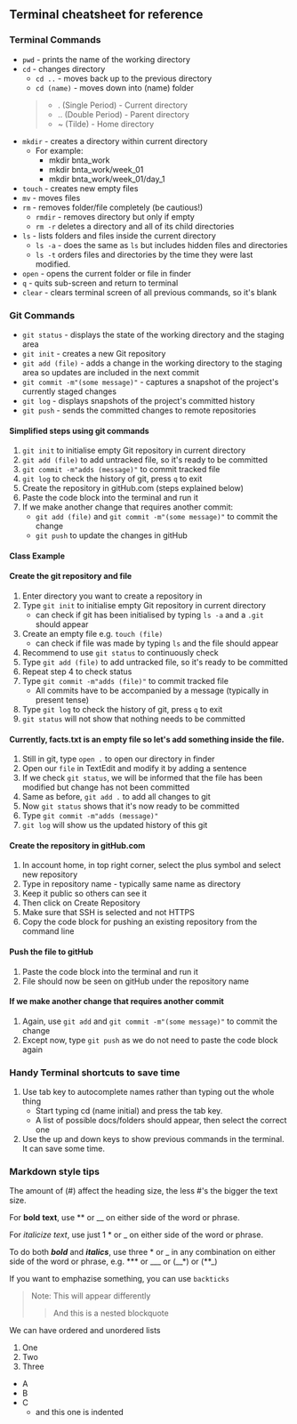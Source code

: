 ## Terminal cheatsheet for reference

### Terminal Commands

* `pwd` - prints the name of the working directory
* `cd` - changes directory
  * `cd ..` - moves back up to the previous directory
  * `cd (name)` - moves down into (name) folder
  >  * . (Single Period) - Current directory
  >  * .. (Double Period) - Parent directory
  >  * ~ (Tilde) - Home directory
* `mkdir` - creates a directory within current directory
  * For example:
    * mkdir bnta_work
    * mkdir bnta_work/week_01
    * mkdir bnta_work/week_01/day_1
* `touch` - creates new empty files
* `mv` - moves files
* `rm` - removes folder/file completely (be cautious!)
  * `rmdir` - removes directory but only if empty
  * `rm -r` deletes a directory and all of its child directories
* `ls` - lists folders and files inside the current directory
  * `ls -a` - does the same as `ls` but includes hidden files and directories
  * `ls -t` orders files and directories by the time they were last modified.
* `open` - opens the current folder or file in finder
* `q` - quits sub-screen and return to terminal
* `clear` - clears terminal screen of all previous commands, so it's blank


### Git Commands

* `git status` - displays the state of the working directory and the staging area
* `git init` - creates a new Git repository
* `git add (file)` - adds a change in the working directory to the staging area so updates are included in the next commit 
* `git commit -m"(some message)"` - captures a snapshot of the project's currently staged changes
* `git log` - displays snapshots of the project's committed history
* `git push` - sends the committed changes to remote repositories

#### Simplified steps using git commands

1. `git init` to initialise empty Git repository in current directory
2. `git add (file)` to add untracked file, so it's ready to be committed
3. `git commit -m"adds (message)"` to commit tracked file
4. `git log` to check the history of git, press `q` to exit
5. Create the repository in gitHub.com (steps explained below)
6. Paste the code block into the terminal and run it
7. If we make another change that requires another commit:
   * `git add (file)` and `git commit -m"(some message)"` to commit the change
   * `git push` to update the changes in gitHub

#### Class Example
#### Create the git repository and file

1. Enter directory you want to create a repository in
2. Type `git init` to initialise empty Git repository in current directory
   * can check if git has been initialised by typing `ls -a` and a `.git` should appear
3. Create an empty file e.g. `touch (file)`
   * can check if file was made by typing `ls` and the file should appear
4. Recommend to use `git status` to continuously check
5. Type `git add (file)` to add untracked file, so it's ready to be committed
6. Repeat step 4 to check status
7. Type `git commit -m"adds (file)"` to commit tracked file
   * All commits have to be accompanied by a message (typically in present tense)
8. Type `git log` to check the history of git, press `q` to exit
9. `git status` will not show that nothing needs to be committed

#### Currently, facts.txt is an empty file so let's add something inside the file.

1. Still in git, type `open .` to open our directory in finder
2. Open our `file` in TextEdit and modify it by adding a sentence
3. If we check `git status`, we will be informed that the file has been modified but change has not been committed
4. Same as before, `git add .` to add all changes to git
5. Now `git status` shows that it's now ready to be committed
6. Type `git commit -m"adds (message)"`
7. `git log` will show us the updated history of this git

#### Create the repository in gitHub.com

1. In account home, in top right corner, select the plus symbol and select new repository
2. Type in repository name - typically same name as directory
3. Keep it public so others can see it
4. Then click on Create Repository
5. Make sure that SSH is selected and not HTTPS
6. Copy the code block for pushing an existing repository from the command line

#### Push the file to gitHub

1. Paste the code block into the terminal and run it
2. File should now be seen on gitHub under the repository name

#### If we make another change that requires another commit

1. Again, use `git add` and `git commit -m"(some message)"` to commit the change
2. Except now, type `git push` as we do not need to paste the code block again


### Handy Terminal shortcuts to save time

1. Use tab key to autocomplete names rather than typing out the whole thing
   * Start typing cd (name initial) and press the tab key. 
   * A list of possible docs/folders should appear, then select the correct one
2. Use the up and down keys to show previous commands in the terminal. It can save some time.


### Markdown style tips

The amount of (#) affect the heading size, the less #'s the bigger the text size.

For **bold** __text__, use ** or __ on either side of the word or phrase.

For *italicize* _text_, use just 1 * or _ on either side of the word or phrase.

To do both ***bold*** and ___italics___, use three * or _ in any combination on either side of the word or phrase,
e.g. *** or ___ or (__*) or (**_)

If you want to emphazise something, you can use `backticks`

> Note: This will appear differently
>> And this is a nested blockquote

We can have ordered and unordered lists
1. One
2. Two
3. Three

* A
* B
* C
  + and this one is indented


